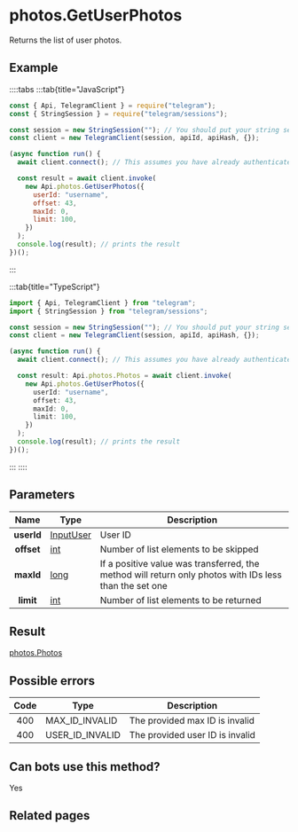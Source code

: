 # photos.GetUserPhotos

Returns the list of user photos.

## Example

::::tabs
:::tab{title="JavaScript"}

```js
const { Api, TelegramClient } = require("telegram");
const { StringSession } = require("telegram/sessions");

const session = new StringSession(""); // You should put your string session here
const client = new TelegramClient(session, apiId, apiHash, {});

(async function run() {
  await client.connect(); // This assumes you have already authenticated with .start()

  const result = await client.invoke(
    new Api.photos.GetUserPhotos({
      userId: "username",
      offset: 43,
      maxId: 0,
      limit: 100,
    })
  );
  console.log(result); // prints the result
})();
```

:::

:::tab{title="TypeScript"}

```ts
import { Api, TelegramClient } from "telegram";
import { StringSession } from "telegram/sessions";

const session = new StringSession(""); // You should put your string session here
const client = new TelegramClient(session, apiId, apiHash, {});

(async function run() {
  await client.connect(); // This assumes you have already authenticated with .start()

  const result: Api.photos.Photos = await client.invoke(
    new Api.photos.GetUserPhotos({
      userId: "username",
      offset: 43,
      maxId: 0,
      limit: 100,
    })
  );
  console.log(result); // prints the result
})();
```

:::
::::

## Parameters

|    Name    | Type                                                  | Description                                                                                            |
| :--------: | ----------------------------------------------------- | ------------------------------------------------------------------------------------------------------ |
| **userId** | [InputUser](https://core.telegram.org/type/InputUser) | User ID                                                                                                |
| **offset** | [int](https://core.telegram.org/type/int)             | Number of list elements to be skipped                                                                  |
| **maxId**  | [long](https://core.telegram.org/type/long)           | If a positive value was transferred, the method will return only photos with IDs less than the set one |
| **limit**  | [int](https://core.telegram.org/type/int)             | Number of list elements to be returned                                                                 |

## Result

[photos.Photos](https://core.telegram.org/type/photos.Photos)

## Possible errors

| Code | Type            | Description                     |
| :--: | --------------- | ------------------------------- |
| 400  | MAX_ID_INVALID  | The provided max ID is invalid  |
| 400  | USER_ID_INVALID | The provided user ID is invalid |

## Can bots use this method?

Yes

## Related pages
